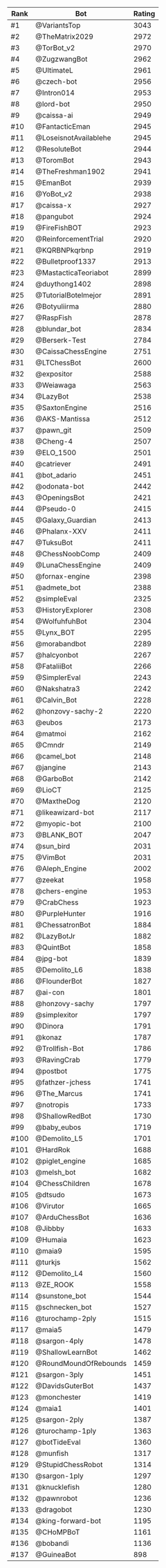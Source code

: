 Rank|Bot|Rating
---|---|---
#1|@VariantsTop|3043
#2|@TheMatrix2029|2972
#3|@TorBot_v2|2970
#4|@ZugzwangBot|2962
#5|@UltimateL|2961
#6|@czech-bot|2956
#7|@Intron014|2953
#8|@lord-bot|2950
#9|@caissa-ai|2949
#10|@FantacticEman|2945
#11|@LoseisnotAvailablehe|2945
#12|@ResoluteBot|2944
#13|@ToromBot|2943
#14|@TheFreshman1902|2941
#15|@EmanBot|2939
#16|@YoBot_v2|2938
#17|@caissa-x|2927
#18|@pangubot|2924
#19|@FireFishBOT|2923
#20|@ReinforcementTrial|2920
#21|@KQRBNPkqrbnp|2919
#22|@Bulletproof1337|2913
#23|@MastacticaTeoriabot|2899
#24|@duythong1402|2898
#25|@TutorialBotelmejor|2891
#26|@Botyuliirma|2880
#27|@RaspFish|2878
#28|@blundar_bot|2834
#29|@Berserk-Test|2784
#30|@CaissaChessEngine|2751
#31|@LTChessBot|2600
#32|@expositor|2588
#33|@Weiawaga|2563
#34|@LazyBot|2538
#35|@SaxtonEngine|2516
#36|@AKS-Mantissa|2512
#37|@pawn_git|2509
#38|@Cheng-4|2507
#39|@ELO_1500|2501
#40|@catriever|2491
#41|@bot_adario|2451
#42|@odonata-bot|2442
#43|@OpeningsBot|2421
#44|@Pseudo-0|2415
#45|@Galaxy_Guardian|2413
#46|@Phalanx-XXV|2411
#47|@TuksuBot|2411
#48|@ChessNoobComp|2409
#49|@LunaChessEngine|2409
#50|@fornax-engine|2398
#51|@admete_bot|2388
#52|@simpleEval|2325
#53|@HistoryExplorer|2308
#54|@WolfuhfuhBot|2304
#55|@Lynx_BOT|2295
#56|@morabandbot|2289
#57|@halcyonbot|2267
#58|@FataliiBot|2266
#59|@SimplerEval|2243
#60|@Nakshatra3|2242
#61|@Calvin_Bot|2228
#62|@honzovy-sachy-2|2220
#63|@eubos|2173
#64|@matmoi|2162
#65|@Cmndr|2149
#66|@camel_bot|2148
#67|@jangine|2143
#68|@GarboBot|2142
#69|@LioCT|2125
#70|@MaxtheDog|2120
#71|@likeawizard-bot|2117
#72|@myopic-bot|2100
#73|@BLANK_BOT|2047
#74|@sun_bird|2031
#75|@VimBot|2031
#76|@Aleph_Engine|2002
#77|@zeekat|1958
#78|@chers-engine|1953
#79|@CrabChess|1923
#80|@PurpleHunter|1916
#81|@ChessatronBot|1884
#82|@LazyBotJr|1882
#83|@QuintBot|1858
#84|@jpg-bot|1839
#85|@Demolito_L6|1838
#86|@FlounderBot|1827
#87|@ai-con|1801
#88|@honzovy-sachy|1797
#89|@simplexitor|1797
#90|@Dinora|1791
#91|@konaz|1787
#92|@Trollfish-Bot|1786
#93|@RavingCrab|1779
#94|@postbot|1775
#95|@fathzer-jchess|1741
#96|@The_Marcus|1741
#97|@notropis|1733
#98|@ShallowRedBot|1730
#99|@baby_eubos|1719
#100|@Demolito_L5|1701
#101|@HardRok|1688
#102|@piglet_engine|1685
#103|@melsh_bot|1682
#104|@ChessChildren|1678
#105|@dtsudo|1673
#106|@Virutor|1665
#107|@ArduChessBot|1636
#108|@Jibbby|1633
#109|@Humaia|1623
#110|@maia9|1595
#111|@turkjs|1562
#112|@Demolito_L4|1560
#113|@ZE_ROOK|1558
#114|@sunstone_bot|1544
#115|@schnecken_bot|1527
#116|@turochamp-2ply|1515
#117|@maia5|1479
#118|@sargon-4ply|1478
#119|@ShallowLearnBot|1462
#120|@RoundMoundOfRebounds|1459
#121|@sargon-3ply|1451
#122|@DavidsGuterBot|1437
#123|@monchester|1419
#124|@maia1|1401
#125|@sargon-2ply|1387
#126|@turochamp-1ply|1363
#127|@botTideEval|1360
#128|@munfish|1317
#129|@StupidChessRobot|1314
#130|@sargon-1ply|1297
#131|@knucklefish|1280
#132|@pawnrobot|1236
#133|@dragobot|1230
#134|@king-forward-bot|1195
#135|@CHoMPBoT|1161
#136|@bobandi|1136
#137|@GuineaBot|898
